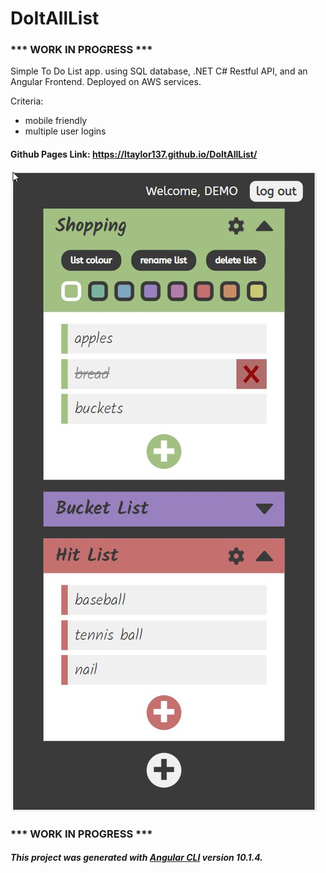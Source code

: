 # DoItAllList

### *** WORK IN PROGRESS ***

Simple To Do List app. using SQL database, .NET C# Restful API, and an Angular Frontend. Deployed on AWS services.

Criteria:
- mobile friendly
- multiple user logins

#### Github Pages Link: https://ltaylor137.github.io/DoItAllList/

![Thumbnail](/DoItAllListThumbnail.jpg)

### *** WORK IN PROGRESS ***

##### This project was generated with [Angular CLI](https://github.com/angular/angular-cli) version 10.1.4.
